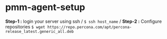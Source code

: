 # pmm-agent-setup
**Step-1 :** login your server using ssh /
`$ ssh host_name` /
**Step-2 :** Configure repositories
`$ wget https://repo.percona.com/apt/percona-release_latest.generic_all.deb`

